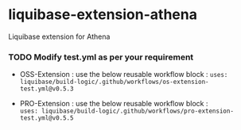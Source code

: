 # liquibase-extension-athena
Liquibase extension for Athena

### TODO Modify test.yml as per your requirement

* OSS-Extension : use the below reusable workflow block :
  ```uses: liquibase/build-logic/.github/workflows/os-extension-test.yml@v0.5.3```

* PRO-Extension : use the below reusable workflow block :  
  ```uses: liquibase/build-logic/.github/workflows/pro-extension-test.yml@v0.5.5```